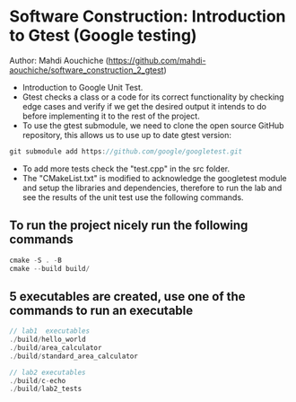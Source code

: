 # Software Construction: Introduction to Gtest (Google testing)

Author: Mahdi Aouchiche (<https://github.com/mahdi-aouchiche/software_construction_2_gtest>)

* Introduction to Google Unit Test.
* Gtest checks a class or a code for its correct functionality by checking edge cases and verify if we get the desired output it intends to do before implementing it to the rest of the project.
* To use the gtest submodule, we need to clone the open source GitHub repository, this allows us to use up to date gtest version:

```c++
git submodule add https://github.com/google/googletest.git
```

* To add more tests check the "test.cpp" in the src folder.
* The "CMakeList.txt" is modified to acknowledge the googletest module and setup the libraries and dependencies, therefore to run the lab and see the results of the unit test use the following commands.

## To run the project nicely run the following commands

```c++
cmake -S . -B
cmake --build build/
```

## 5 executables are created, use one of the commands to run an executable  

```c++
// lab1  executables
./build/hello_world
./build/area_calculator
./build/standard_area_calculator

// lab2 executables 
./build/c-echo
./build/lab2_tests
```
